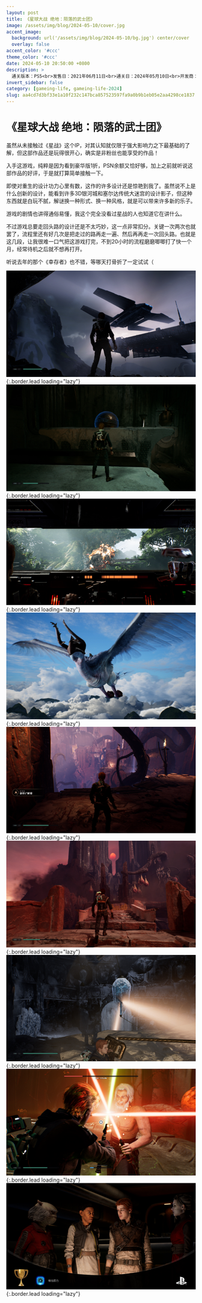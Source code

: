 ```yaml
---
layout: post
title: 《星球大战 绝地：陨落的武士团》
image: /assets/img/blog/2024-05-10/cover.jpg
accent_image: 
  background: url('/assets/img/blog/2024-05-10/bg.jpg') center/cover
  overlay: false
accent_color: '#ccc'
theme_color: '#ccc'
date: 2024-05-10 20:50:00 +0800
description: >
  通关版本：PS5<br>发售日：2021年06月11日<br>通关日：2024年05月10日<br>开发商：重生工作室<br>发行商：EA
invert_sidebar: false
category: [gameing-life, gameing-life-2024]
slug: aa4cd7d3bf33e1a10f232c147bca857523597fa9a0b9b1eb05e2aa4298ce1837
---
```


# 《星球大战 绝地：陨落的武士团》

虽然从未接触过《星战》这个IP，对其认知就仅限于强大影响力之下最基础的了解，但这部作品还是玩得很开心，确实是非粉丝也能享受的作品！

入手这游戏，纯粹是因为看到豪华版1折，PSN余额又恰好够，加上之前就听说这部作品的好评，于是就打算简单接触一下。

即使对重生的设计功力心里有数，这作的许多设计还是惊艳到我了。虽然说不上是什么创新的设计，能看到许多3D银河城和塞尔达传统大迷宫的设计影子，但这种东西就是白玩不腻，解谜换一种形式、换一种风格，就是可以带来许多新的乐子。

游戏的剧情也讲得通俗易懂，我这个完全没看过星战的人也知道它在讲什么。

不过游戏总要走回头路的设计还是不太巧妙，这一点非常扣分。关键一次两次也就罢了，流程里还有好几次是把走过的路再走一遍、然后再再走一次回头路。也就是这几段，让我很难一口气把这游戏打完，不到20小时的流程磨磨唧唧打了快一个月，经常待机之后就不想再打开。

听说去年的那个《幸存者》也不错，等哪天打骨折了一定试试（

![](/assets/img/blog/2024-05-10/1.jpg){:.border.lead loading="lazy"}
![](/assets/img/blog/2024-05-10/2.jpg){:.border.lead loading="lazy"}
![](/assets/img/blog/2024-05-10/3.jpg){:.border.lead loading="lazy"}
![](/assets/img/blog/2024-05-10/4.jpg){:.border.lead loading="lazy"}
![](/assets/img/blog/2024-05-10/5.jpg){:.border.lead loading="lazy"}
![](/assets/img/blog/2024-05-10/6.jpg){:.border.lead loading="lazy"}
![](/assets/img/blog/2024-05-10/7.jpg){:.border.lead loading="lazy"}
![](/assets/img/blog/2024-05-10/8.jpg){:.border.lead loading="lazy"}
![](/assets/img/blog/2024-05-10/9.jpg){:.border.lead loading="lazy"}